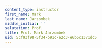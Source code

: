 ```yaml
---
content_type: instructor
first_name: Mark
last_name: Jarzombek
middle_initial: ''
salutation: Prof.
title: Prof. Mark Jarzombek
uid: 5cf93f98-5f34-b91c-e2c3-e6b5c1371dc5
---
```

